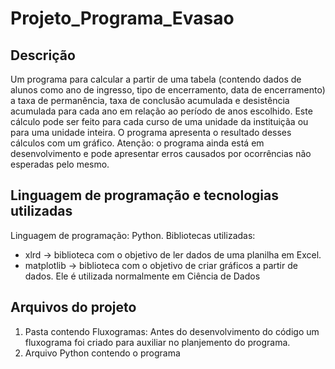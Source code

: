 # Projeto_Programa_Evasao

## Descrição

Um programa para calcular a partir de uma tabela (contendo dados de alunos como ano de ingresso, tipo de encerramento, data de encerramento) a taxa de permanência, taxa de conclusão acumulada e desistência acumulada para cada ano em relação ao período de anos escolhido.
Este cálculo pode ser feito para cada curso de uma unidade da instituiçãa ou para uma unidade inteira.
O programa apresenta o resultado desses cálculos com um gráfico.
Atenção: o programa ainda está em desenvolvimento e pode apresentar erros causados por ocorrências não esperadas pelo mesmo.

## Linguagem de programação e tecnologias utilizadas

Linguagem de programação: Python.
Bibliotecas utilizadas:
* xlrd -> biblioteca com o objetivo de ler dados de uma planilha em Excel.
* matplotlib -> biblioteca com o objetivo de criar gráficos a partir de dados. Ele é utilizada normalmente em Ciência de Dados

## Arquivos do projeto
1.  Pasta contendo Fluxogramas: Antes do desenvolvimento do código  um fluxograma foi criado para auxiliar no planjemento do programa.
2.  Arquivo Python contendo o programa
